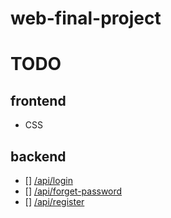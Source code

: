 # web-final-project

# TODO

## frontend

- CSS

## backend

- [] [/api/login](./frontend/src/pages/Login.js)
- [] [/api/forget-password](./frontend/src/pages/ForgetPassword.js)
- [] [/api/register](./frontend/src/pages/Register)